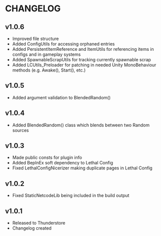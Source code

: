 # CHANGELOG  
  
## v1.0.6  
  
- Improved file structure  
- Added ConfigUtils for accessing orphaned entries  
- Added PersistentItemReference and ItemUtils for referencing items in configs and in gameplay systems   
- Added SpawnableScrapUtils for tracking currently spawnable scrap  
- Added LCUtils_Preloader for patching in needed Unity MonoBehaviour methods (e.g. Awake(), Start(), etc.)  
  
## v1.0.5  
  
- Added argument validation to BlendedRandom()  
  
## v1.0.4  
  
- Added BlendedRandom() class which blends between two Random sources  
  
## v1.0.3  
  
- Made public consts for plugin info  
- Added BepInEx soft dependency to Lethal Config  
- Fixed LethalConfigNicerizer making duplicate pages in Lethal Config  
  
## v1.0.2  
  
- Fixed StaticNetcodeLib being included in the build output  
  
## v1.0.1  
  
- Released to Thunderstore  
- Changelog created  
  